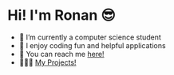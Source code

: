 # Hi! I'm Ronan 😎

- 🌱 I’m currently a computer science student
- 👀 I enjoy coding fun and helpful applications
- 📲 You can reach me [here!](https://linktr.ee/ronansingpurwala)
- 👨🏽‍💻 [My Projects!](https://github.com/ronan-s1/My-Projects)
